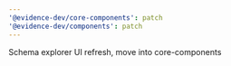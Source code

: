 ```yaml
---
'@evidence-dev/core-components': patch
'@evidence-dev/components': patch
---
```


Schema explorer UI refresh, move into core-components
